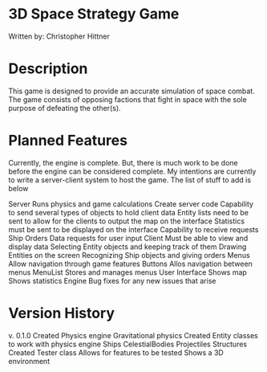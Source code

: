 3D Space Strategy Game
======================
Written by:
Christopher Hittner

Description
===========
This game is designed to provide an accurate simulation of space combat. The
game consists of opposing factions that fight in space with the sole purpose of
defeating the other(s).

Planned Features
================
Currently, the engine is complete. But, there is much work to be done before the engine can be considered complete. My intentions are currently to write a server-client system to host the game. The list of stuff to add is below

Server
    Runs physics and game calculations
    Create server code
        Capability to send several types of objects to hold client data
            Entity lists need to be sent to allow for the clients to output the map on the interface
            Statistics must be sent to be displayed on the interface
        Capability to receive requests
            Ship Orders
            Data requests for user input
Client
    Must be able to view and display data
        Selecting Entity objects and keeping track of them
        Drawing Entities on the screen
        Recognizing Ship objects and giving orders
    Menus
        Allow navigation through game features
        Buttons
            Allos navigation between menus
        MenuList
            Stores and manages menus
    User Interface
        Shows map
        Shows statistics
Engine
    Bug fixes for any new issues that arise

Version History
===============

v. 0.1.0
    Created Physics engine
        Gravitational physics
        Created Entity classes to work with physics engine
            Ships
            CelestialBodies
            Projectiles
            Structures
    Created Tester class
        Allows for features to be tested
        Shows a 3D environment
